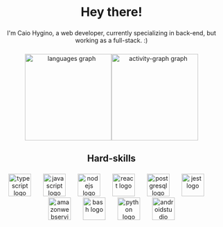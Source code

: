 <h1 align="center">Hey there!</h1>

###

<p align="center">I'm Caio Hygino, a web developer, currently specializing in back-end, but working as a full-stack. :)</p>

###

<div align="center" style="display: flex; justify-content: center; align-items: center; flex-direction: row;">
  <img src="https://github-readme-stats.vercel.app/api/top-langs?username=caiohperlin&locale=en&hide_title=false&layout=compact&card_width=320&langs_count=5&theme=material-palenight&hide_border=true&order=2" height="200" alt="languages graph"  />
  <img src="https://github-readme-activity-graph.vercel.app/graph?username=caiohperlin&radius=16&theme=material-palenight&area=true&order=5&custom_title=Contribution%20Graph&hide_border=true&hide_title=true" height="200" alt="activity-graph graph"  />
</div>

###

<h2 align="center">Hard-skills</h2>

###

<div align="center">
  <img src="https://skillicons.dev/icons?i=ts" height="52" alt="typescript logo"  />
  <img width="20" />
  <img src="https://skillicons.dev/icons?i=js" height="52" alt="javascript logo"  />
  <img width="20" />
  <img src="https://skillicons.dev/icons?i=nodejs" height="52" alt="nodejs logo"  />
  <img width="20" />
  <img src="https://skillicons.dev/icons?i=react" height="52" alt="react logo"  />
  <img width="20" />
  <img src="https://skillicons.dev/icons?i=postgres" height="52" alt="postgresql logo"  />
  <img width="20" />
  <img src="https://skillicons.dev/icons?i=jest" height="52" alt="jest logo"  />
  <img width="20" />
  <img src="https://skillicons.dev/icons?i=aws" height="52" alt="amazonwebservices logo"  />
  <img width="20" />
  <img src="https://skillicons.dev/icons?i=bash" height="52" alt="bash logo"  />
  <img width="20" />
  <img src="https://skillicons.dev/icons?i=py" height="52" alt="python logo"  />
  <img width="20" />
  <img src="https://skillicons.dev/icons?i=androidstudio" height="52" alt="androidstudio logo"  />
</div>

